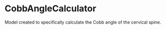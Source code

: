# CobbAngleCalculator
Model created to specifically calculate the Cobb angle of the cervical spine. 
